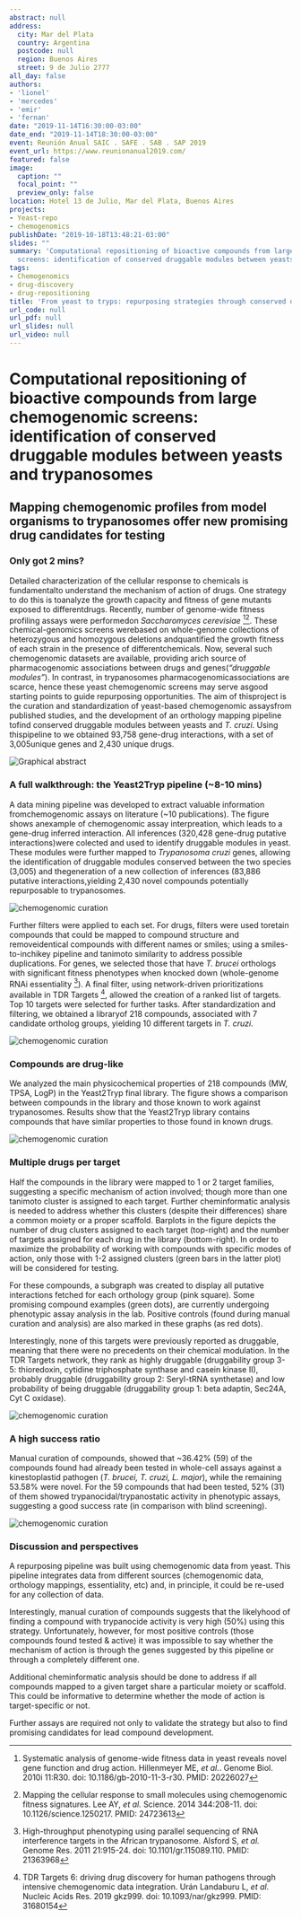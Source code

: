 ```yaml
---
abstract: null
address:
  city: Mar del Plata
  country: Argentina
  postcode: null
  region: Buenos Aires
  street: 9 de Julio 2777
all_day: false
authors:
- 'lionel'
- 'mercedes'
- 'emir'
- 'fernan'
date: "2019-11-14T16:30:00-03:00"
date_end: "2019-11-14T18:30:00-03:00"
event: Reunión Anual SAIC . SAFE . SAB . SAP 2019
event_url: https://www.reunionanual2019.com/
featured: false
image:
  caption: ""
  focal_point: ""
  preview_only: false
location: Hotel 13 de Julio, Mar del Plata, Buenos Aires
projects:
- Yeast-repo
- chemogenomics
publishDate: "2019-10-18T13:48:21-03:00"
slides: ""
summary: 'Computational repositioning of bioactive compounds from large chemogenomic
  screens: identification of conserved druggable modules between yeasts and trypanosomes'
tags:
- Chemogenomics
- drug-discovery
- drug-repositioning
title: 'From yeast to tryps: repurposing strategies through conserved druggable modules'
url_code: null
url_pdf: null
url_slides: null
url_video: null
---
```


# Computational repositioning of bioactive compounds from large chemogenomic screens: identification of conserved druggable modules between yeasts and trypanosomes

## Mapping chemogenomic profiles from model organisms to trypanosomes offer new promising drug candidates for testing

### Only got 2 mins?

Detailed characterization of the cellular response to chemicals is fundamentalto understand the mechanism of action of drugs. One strategy to do this is toanalyze the growth capacity and fitness of gene mutants exposed to differentdrugs. Recently, number of genome-wide fitness profiling assays were performedon *Saccharomyces cerevisiae* [^1][^2]. These chemical-genomics screens werebased on whole-genome collections of heterozygous and homozygous deletions andquantified the growth fitness of each strain in the presence of differentchemicals. Now, several such chemogenomic datasets are available, providing arich source of pharmacogenomic associations between drugs and genes(*“druggable modules”*). In contrast, in trypanosomes pharmacogenomicassociations are scarce, hence these yeast chemogenomic screens may serve asgood starting points to guide repurposing opportunities. The aim of thisproject is the curation and standardization of yeast-based chemogenomic assaysfrom published studies, and the development of an orthology mapping pipeline tofind conserved druggable modules between yeasts and *T.  cruzi*. Using thispipeline to we obtained 93,758 gene-drug interactions, with a set of 3,005unique genes and 2,430 unique drugs.

[^1]: Systematic analysis of genome-wide fitness data in yeast reveals novel gene function and drug action. Hillenmeyer ME, *et al.*. Genome Biol. 2010i 11:R30. doi: 10.1186/gb-2010-11-3-r30. PMID: 20226027

[^2]: Mapping the cellular response to small molecules using chemogenomic fitness signatures. Lee AY, *et al.* Science. 2014 344:208-11. doi: 10.1126/science.1250217. PMID: 24723613

![Graphical abstract](graphical-abstract.png)

### A full walkthrough: the Yeast2Tryp pipeline (~8-10 mins)

A data mining pipeline was developed to extract valuable information fromchemogenomic assays on literature (~10 publications). The figure shows anexample of chemogenomic assay interpreation, which leads to a gene-drug inferred interaction. All inferences (320,428 gene-drug putative interactions)were colected and used to identify druggable modules in yeast. These modules were further mapped to *Trypanosoma cruzi* genes, allowing the identification of druggable modules conserved between the two species (3,005) and thegeneration of a new collection of inferences (83,886 putative interactions,yielding 2,430 novel compounds potentially repurposable to trypanosomes.

![chemogenomic curation](chemogenomic-assays.png)

Further filters were applied to each set. For drugs, filters were used toretain compounds that could be mapped to compound structure and removeidentical compounds with different names or smiles; using a smiles-to-inchikey pipeline and tanimoto similarity to address possible duplications. For genes, we selected those that have *T. brucei* orthologs with significant fitness phenotypes when knocked down (whole-genome RNAi essentiality [^3]). A final filter, using network-driven prioritizations available in TDR Targets [^4], allowed the creation of a ranked list of targets. Top 10 targets were selected for further tasks. After standardization and filtering, we obtained a libraryof 218 compounds, associated with 7 candidate ortholog groups, yielding 10 different targets in *T. cruzi*.

![chemogenomic curation](yeast2tryp-pipeline.png)

[^3]: High-throughput phenotyping using parallel sequencing of RNA interference targets in the African trypanosome. Alsford S, *et al.* Genome Res. 2011 21:915-24. doi: 10.1101/gr.115089.110. PMID: 21363968

[^4]: TDR Targets 6: driving drug discovery for human pathogens through intensive chemogenomic data integration. Urán Landaburu L, *et al.* Nucleic Acids Res. 2019 gkz999. doi: 10.1093/nar/gkz999. PMID: 31680154

### Compounds are drug-like

We analyzed the main physicochemical properties of 218 compounds (MW, TPSA, LogP) in the Yeast2Tryp final library.  The figure shows a comparison between compounds in the library and those known to work against trypanosomes. Results show that the Yeast2Tryp library contains compounds that have similar properties to those found in known drugs.

![chemogenomic curation](drug-like.png)

### Multiple drugs per target

Half the compounds in the library were mapped to 1 or 2 target families, suggesting a specific mechanism of action involved; though more than one tanimoto cluster is assigned to each target. Further cheminformatic analysis is needed to address whether this clusters (despite their differences) share a common moiety or a proper scaffold. Barplots in the figure depicts the number of drug clusters assigned to each target (top-right) and the number of targets assigned for each drug in the library (bottom-right). In order to maximize the probability of working with compounds with specific modes of action, only those with 1-2 assigned clusters (green bars in the latter plot) will be considered for testing. 

For these compounds, a subgraph was created to display all putative interactions fetched for each orthology group (pink square). Some promising compound examples (green dots), are currently undergoing phenotypic assay analysis in the lab. Positive controls (found during manual curation and analysis) are also marked in these graphs (as red dots).

Interestingly, none of this targets were previously reported as druggable, meaning that there were no precedents on their chemical modulation. In the TDR Targets network, they rank as highly druggable (druggability group 3-5: thioredoxin, cytidine triphosphate synthase and casein kinase II), probably druggable (druggability group 2: Seryl-tRNA synthetase) and low probability of being druggable (druggability group 1: beta adaptin, Sec24A, Cyt C oxidase).

![chemogenomic curation](drugspertarget-targetsperdrug.png)

### A high success ratio

Manual curation of compounds, showed that ~36.42% (59) of the compounds found had already been tested in whole-cell assays against a kinestoplastid pathogen (*T. brucei, T. cruzi, L. major*), while the remaining 53.58% were novel. For the 59 compounds that had been tested, 52% (31) of them showed trypanocidal/trypanostatic activity in phenotypic assays, suggesting a good success rate (in comparison with blind screening).

![chemogenomic curation](eureka.png)

### Discussion and perspectives

A repurposing pipeline was built using chemogenomic data from yeast. This pipeline integrates data from different sources (chemogenomic data, orthology mappings, essentiality, etc) and, in principle, it could be re-used for any collection of data.  

Interestingly, manual curation of compounds suggests that the likelyhood of finding a compound with trypanocide activity is very high (50%) using this strategy.  Unfortunately, however, for most positive controls (those compounds found tested & active) it was impossible to say whether the mechanism of action is through the genes suggested by this pipeline or through a completely different one. 

Additional cheminformatic analysis should be done to address if all compounds mapped to a given target share a particular moiety or scaffold. This could be informative to determine whether the mode of action is target-specific or not. 

Further assays are required not only to validate the strategy but also to find promising candidates for lead compound development. 
